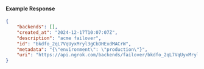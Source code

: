 <!-- Code generated for API Clients. DO NOT EDIT. -->

#### Example Response

```json
{
	"backends": [],
	"created_at": "2024-12-17T10:07:07Z",
	"description": "acme failover",
	"id": "bkdfo_2qL7VqUyxMryl3gCbDHExdMACrW",
	"metadata": "{\"environment\": \"production\"}",
	"uri": "https://api.ngrok.com/backends/failover/bkdfo_2qL7VqUyxMryl3gCbDHExdMACrW"
}
```
